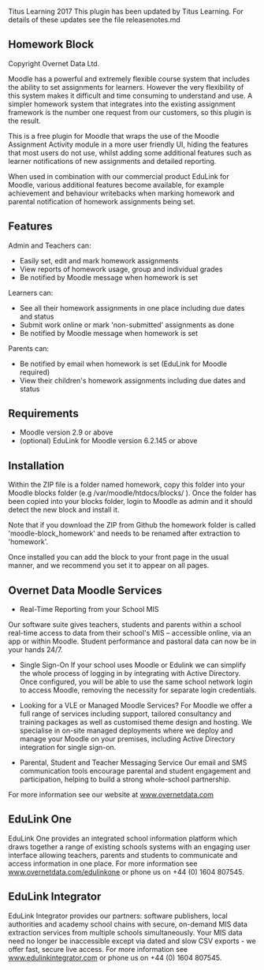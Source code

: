 Titus Learning 2017
This plugin has been updated by Titus Learning. For details of
these updates see the file releasenotes.md

Homework Block
--------------
Copyright Overnet Data Ltd.



Moodle has a powerful and extremely flexible course system that includes the 
ability to set assignments for learners. However the very flexibility of this 
system makes it difficult and time consuming to understand and use. A simpler 
homework system that integrates into the existing assignment framework is the 
number one request from our customers, so this plugin is the result.

This is a free plugin for Moodle that wraps the use of the Moodle Assignment 
Activity module in a more user friendly UI, hiding the features that most users
do not use, whilst adding some additional features such as learner notifications
of new assignments and detailed reporting.

When used in combination with our commercial product EduLink for Moodle, various
additional features become available, for example achievement and behaviour 
writebacks when marking homework and parental notification of homework 
assignments being set.

Features
--------

Admin and Teachers can:

* Easily set, edit and mark homework assignments
* View reports of homework usage, group and individual grades
* Be notified by Moodle message when homework is set

Learners can:

* See all their homework assignments in one place including due dates and status
* Submit work online or mark 'non-submitted' assignments as done
* Be notified by Moodle message when homework is set

Parents can:

* Be notified by email when homework is set (EduLink for Moodle required)
* View their children's homework assignments including due dates and status

Requirements
------------

* Moodle version 2.9 or above
* (optional) EduLink for Moodle version 6.2.145 or above

Installation
------------

Within the ZIP file is a folder named homework, copy this folder into
your Moodle blocks folder (e.g /var/moodle/htdocs/blocks/ ). Once the folder
has been copied into your blocks folder, login to Moodle as admin and it should
detect the new block and install it.

Note that if you download the ZIP from Github the homework folder is called
'moodle-block_homework' and needs to be renamed after extraction to 'homework'.

Once installed you can add the block to your front page in the usual manner,
and we recommend you set it to appear on all pages.


Overnet Data Moodle Services
----------------------------

* Real-Time Reporting from your School MIS

Our software suite gives teachers, students and parents within a school 
real-time access to data from their school's MIS – accessible online, via an app
or within Moodle. Student performance and pastoral data can now be in your hands
24/7.
 
* Single Sign-On
If your school uses Moodle or Edulink we can simplify the whole process of 
logging in by integrating with Active Directory. Once configured, you will be 
able to use the same school network login to access Moodle, removing the 
necessity for separate login credentials.

* Looking for a VLE or Managed Moodle Services?
For Moodle we offer a full range of services including support, tailored 
consultancy and training packages as well as customised theme design and 
hosting. We specialise in on-site managed deployments where we deploy and manage
your Moodle on your premises, including Active Directory integration for 
single sign-on. 
 
* Parental, Student and Teacher Messaging Service
Our email and SMS communication tools encourage parental and student engagement
and participation, helping to build a strong whole-school partnership.

For more information see our website at www.overnetdata.com

EduLink One
-----------

EduLink One provides an integrated school information platform which draws
together a range of existing schools systems with an engaging user interface
allowing teachers, parents and students to communicate and access information
in one place. For more information see www.overnetdata.com/edulinkone or phone
us on +44 (0) 1604 807545.

EduLink Integrator
------------------

EduLink Integrator provides our partners: software publishers, local authorities
and academy school chains with secure, on-demand MIS data extraction services
from multiple schools simultaneously. Your MIS data need no longer be
inaccessible except via dated and slow CSV exports - we offer fast, secure live
access. For more information see www.edulinkintegrator.com or phone us on
+44 (0) 1604 807545.